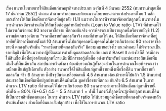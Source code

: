 เรื่อง แนวนโยบายการให้สินเชื่อแก่ภาคธุรกิจบางประเภท ลงวันที่ 4 มีนาคม 2552
(ทบทวนล่าสุดเมื่อ 17 ธันวาคม 2552)
คำถาม
คำถาม-คำตอบแนบท้ายแนวนโยบายธนาคารแห่งประเทศไทย
1 หลักเกณฑ์การให้สินเชื่อเพื่อการจัดหาที่อยู่อาศัย
(1.1) แนวทางในการพิจารณาจัดพอร์ตลูกหนี้
แนวทางในการคำนวณอัตราส่วนเงินให้สินเชื่อต่อมูลค่าหลักประกัน
(Loan to Value ratio-LTV) ที่กำหนดไว้ไม่ควรเกินร้อยละ 80 ของราคาซื้อขาย
ที่ตกลงกันจริง ควรพิจารณาเป็นรายลูกหนี้หรือรายบัญชี
(1.2) ความชัดเจนของนิยาม “ราคาซื้อขายที่ตกลงกันจริง
ตามที่กำหนดให้ สง. ให้สินเชื่อเพื่อการจัดหาที่อยู่อาศัยที่มีราคาซื้อขายตั้งแต่
10 ล้านบาทขึ้นไปแก่บุคคลหนึ่งบุคคลใดไม่ควรเกินร้อยละ 80 ของราคาซื้อขายที่
ตกลงกันจริงนั้น “ราคาซื้อขายที่ตกลงกันจริง” มีความหมายอย่างไร
แนวคำตอบ
ให้พิจารณาเป็นรายบัญชี เพื่อให้แนวทางปฏิบัติและการกำกับดูแลสอดคล้องกับ
เกณฑ์ Basel II
อย่างไรก็ดี กรณีการให้สินเชื่อเพื่อที่อยู่อาศัยแก่ลูกหนี้รายเดิมที่มีการขอกู้เพื่อซื้อ
อสังหาริมทรัพย์ และต่อมาขอสินเชื่อเพิ่มเติมในที่ผืนเดียวกัน สถาบันการเงินยังคง
ต้องนับรวมเงินกู้ทั้งสองส่วนในการคำนวณโดยพิจารณาว่าเสมือนเป็นบัญชีเดียวกัน
ตัวอย่าง ธนาคารได้ให้สินเชื่อแก่ลูกหนี้รายหนึ่งเพื่อซื้อที่ดิน ราคาซื้อขายที่ตกลงกัน
จริง 6 ล้านบาท ซึ่งปัจจุบันคงเหลือยอดหนี้ 4.5 ล้านบาท ผ่อนชำระหนี้ไปแล้ว
1.5 ล้านบาท) ต่อมาขอสินเชื่อเพิ่มเพื่อปลูกบ้านบนที่ดินผืนนั้น มูลค่าซื้อขายที่ตกลง
กันจริง 6.5 ล้านบาท ในการคำนวณ LTV ratio ที่กำหนดไว้ไม่ควรเกินร้อยละ 80
ธนาคารจะสามารถให้สินเชื่อแก่ลูกหนี้รายนี้เพิ่มได้ = 80% (6+6.5) 4.5 = 5.5 ล้านบาท
1 =
ทั้งนี้ ในกรณีที่ลูกหนี้จะกู้เพื่อปลูกบ้านบนที่ดินที่เป็นกรรมสิทธิ์ของตนเอง ในการ
คำนวณ LTV ratio ให้นับรวมมูลค่าซื้อขายที่ตกลงกันจริงของหลักประกันทั้งสอง
ส่วนคือที่ดินและสิ่งปลูกสร้าง เพื่อใช้ในการคำนวณ LTV ratio
